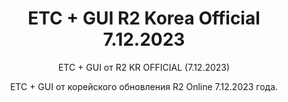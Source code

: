 <h1 style="text-align:center">ETC + GUI R2 Korea Official 7.12.2023</h1>

<p style="text-align:center">ETC + GUI от R2 KR OFFICIAL (7.12.2023)</p>

<p style="text-align:center">ETC + GUI от корейского обновления R2 Online 7.12.2023 года.</p>


<p>&nbsp;</p>
